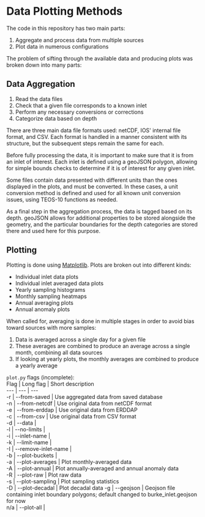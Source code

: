 Data Plotting Methods
=====================

The code in this repository has two main parts:

1. Aggregate and process data from multiple sources
1. Plot data in numerous configurations

The problem of sifting through the available data and producing plots was broken
down into many parts:

Data Aggregation
----------------

1. Read the data files
1. Check that a given file corresponds to a known inlet
1. Perform any necessary conversions or corrections
1. Categorize data based on depth

There are three main data file formats used: netCDF, IOS' internal file format,
and CSV. Each format is handled in a manner consistent with its structure, but
the subsequent steps remain the same for each.

Before fully processing the data, it is important to make sure that it is from
an inlet of interest. Each inlet is defined using a geoJSON polygon, allowing
for simple bounds checks to determine if it is of interest for any given inlet.

Some files contain data presented with different units than the ones displayed
in the plots, and must be converted. In these cases, a unit conversion method is
defined and used for all known unit conversion issues, using TEOS-10 functions
as needed.

As a final step in the aggregation process, the data is tagged based on its
depth. geoJSON allows for additional properties to be stored alongside the
geometry, and the particular boundaries for the depth categories are stored
there and used here for this purpose.

Plotting
--------

Plotting is done using [Matplotlib](https://matplotlib.org). Plots are broken
out into different kinds:

- Individual inlet data plots
- Individual inlet averaged data plots
- Yearly sampling histograms
- Monthly sampling heatmaps
- Annual averaging plots
- Annual anomaly plots

When called for, averaging is done in multiple stages in order to avoid bias
toward sources with more samples:

1. Data is averaged across a single day for a given file
1. These averages are combined to produce an average across a single month,
combining all data sources
1. If looking at yearly plots, the monthly averages are combined to produce a
yearly average

`plot.py` flags (incomplete):  
Flag | Long flag | Short description   
--- | --- | ---  
-r | --from-saved | Use aggregated data from saved database  
-n | --from-netcdf | Use original data from netCDF format  
-e | --from-erddap | Use original data from ERDDAP  
-c | --from-csv | Use original data from CSV format  
-d | --data |  
-l | --no-limits |  
-i | --inlet-name |  
-k | --limit-name |  
-I | --remove-inlet-name |  
-b | --plot-buckets |  
-a | --plot-averages | Plot monthly-averaged data  
-A | --plot-annual | Plot annually-averaged and annual anomaly data  
-R | --plot-raw | Plot raw data  
-s | --plot-sampling | Plot sampling statistics  
-D | --plot-decadal | Plot decadal data
-g | --geojson | Geojson file containing inlet boundary polygons; default changed to burke_inlet.geojson for now  
n/a | --plot-all |  
